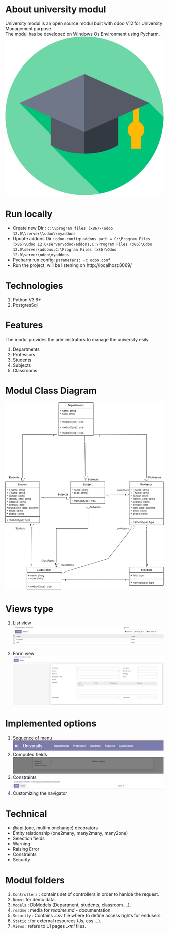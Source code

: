 # About university modul
University modul is an open source modul built with odoo V12 for University Management purpose.  
The modul has be developed on Windows Os Environment using Pycharm.  
![University modul icon](readme/app_icon.png)

# Run locally 
* Create new Dir : `c:\\program files (x86)\\odoo 12.0\\server\\odoo\\myaddons`
* Update addons Dir : `odoo.config`: `addons_path = C:\Program Files (x86)\Odoo 12.0\server\odoo\addons,C:\Program Files (x86)\Odoo 12.0\server\addons,C:\Program Files (x86)\Odoo 12.0\server\odoo\myaddons`
* Pycharm run config: `parameters: -c odoo.conf`
* Run the project, will be listening on  http://localhost:8069/  

# Technologies
1. Python V3.6+
2. PostgresSql

# Features
The modul provides the administrators to manage the university esily.  
1. Departments
2. Professors
3. Students
4. Subjects
5. Classrooms

# Modul Class Diagram
![Class diagram](readme/university_management.png)

# Views type
1. List view  
![List view](readme/list_view.png)

2. Form view  
![Form view](readme/form_view.png)


# Implemented options
1. Sequence of menu  
![Navigation header](readme/navigation.png)
2. Computed fields  
![Computed fields](readme/computed_field.png)
3. Constraints  
![Customizing the infos](readme/more_info.png)  
4. Customizing the navigator

# Technical
* @api (one, multim onchange) decorators
* Entity relationship (one2many, many2many, many2one)
* Selection fields
* Warning
* Raising Error
* Constraints
* Security

# Modul folders
1. `Controllers` : contains set of controllers in order to hanlde the request.
2. `Demo` : for demo data.
3. `Models` : DbModels (Department, students, classroom ...).
4. `readme` : media for *readme.md* - documentation.
5. `Security` : Contains *.csv* file where to define access rights for endusers.
4. `Static` : for external resources (Js, css ...).
5. `Views` : refers to UI pages *.xml* files.
